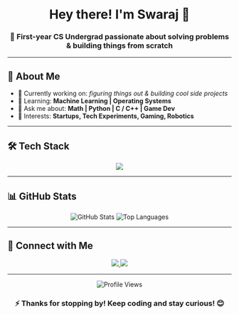 <!-- Banner (design one on Canva/Figma and upload as banner.png) -->
<!-- ![Banner](./banner.png) -->

<h1 align="center">Hey there! I'm Swaraj 👋</h1>
<h3 align="center">🚀 First-year CS Undergrad passionate about solving problems & building things from scratch</h3>

---

## 🌟 About Me
- 🔭 Currently working on: *figuring things out & building cool side projects*  
- 🌱 Learning: **Machine Learning | Operating Systems**  
- 💬 Ask me about: **Math | Python | C / C++ | Game Dev**  
- 🎯 Interests: **Startups, Tech Experiments, Gaming, Robotics**

---

## 🛠️ Tech Stack
<p align="center">
<img src="https://skillicons.dev/icons?i=python,cpp,c,java,html,css,js,react,nodejs,express,mongodb,godot,arduino,aws,linux&perline=6" />
</p>

---

## 📊 GitHub Stats
<p align="center">
  <img src="https://github-readme-stats.vercel.app/api?username=SwarajFr&show_icons=true&theme=radical" alt="GitHub Stats" />
  <img src="https://github-readme-stats.vercel.app/api/top-langs/?username=SwarajFr&layout=compact&theme=radical" alt="Top Languages" />
</p>

---

## 🤝 Connect with Me
<p align="center">
  <a href="https://www.linkedin.com/in/swarajxpanda/">
    <img src="https://img.shields.io/badge/-Swaraj%20Panda-blue?style=for-the-badge&logo=linkedin&logoColor=white"/>
  </a>
  <a href="https://github.com/SwarajFr">
    <img src="https://img.shields.io/badge/-GitHub-black?style=for-the-badge&logo=github&logoColor=white"/>
  </a>
</p>

---

<p align="center">
  <img src="https://komarev.com/ghpvc/?username=SwarajFr&style=flat-square&color=blue" alt="Profile Views"/>
</p>

<h3 align="center">⚡ Thanks for stopping by! Keep coding and stay curious! 😊</h3>
